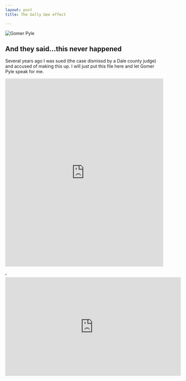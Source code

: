 ```yaml
---
layout: post
title: The Golly Gee effect

---
```

![Gomer Pyle](https://jonkalev.s3.us-west-2.amazonaws.com/20230129_Gollygee.jpg)


## And they said...this never happened 

Several years ago I was sued (the case dismissd by a Dale county judge) and accused of making this up. I will just put this file here and let Gomer Pyle speak for me.

<iframe class="scribd_iframe_embed" title="Ozark Police interview with Rena Crumb" src="https://www.scribd.com/embeds/622623523/content?start_page=1&view_mode=scroll&access_key=key-crDCzyUVaQZWxKjxJcJF" tabindex="0" data-auto-height="true" data-aspect-ratio="0.7068965517241379" scrolling="no" width="100%" height="600" frameborder="0"></iframe><p  style="   margin: 12px auto 6px auto;   font-family: Helvetica,Arial,Sans-serif;   font-style: normal;   font-variant: normal;   font-weight: normal;   font-size: 14px;   line-height: normal;   font-size-adjust: none;   font-stretch: normal;   -x-system-font: none;   display: block;"   ><a title="View Ozark Police interview with Rena Crumb on Scribd" href="https://www.scribd.com/document/622623523/Ozark-Police-interview-with-Rena-Crumb#from_embed"  style="text-decoration: underline;">.</a></p>

<div class="youtube-video-container">
  <iframe
    width="560"
    height="315"
    src="https://www.youtube.com/embed/tXd09NDQW3w"
    frameborder="0"
    allow="accelerometer; autoplay; encrypted-media; gyroscope; picture-in-picture"
    allowfullscreen
  ></iframe>
</div>

